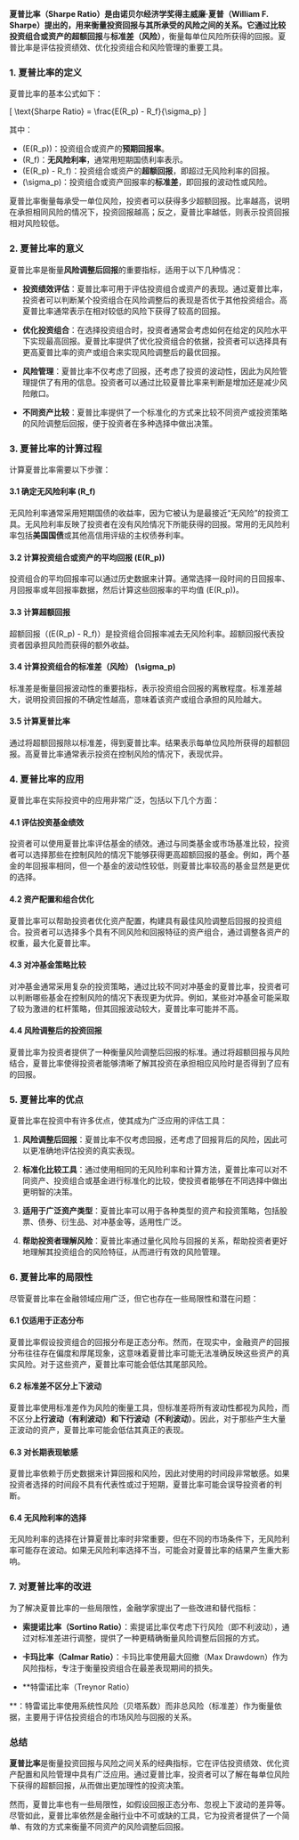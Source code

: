 **夏普比率（Sharpe Ratio）**是由诺贝尔经济学奖得主威廉·夏普（William F. Sharpe）提出的，用来衡量投资回报与其所承受的风险之间的关系。它通过比较投资组合或资产的**超额回报**与**标准差（风险）**，衡量每单位风险所获得的回报。夏普比率是评估投资绩效、优化投资组合和风险管理的重要工具。

### 1. 夏普比率的定义

夏普比率的基本公式如下：

\[
\text{Sharpe Ratio} = \frac{E(R_p) - R_f}{\sigma_p}
\]

其中：
- \(E(R_p)\)：投资组合或资产的**预期回报率**。
- \(R_f\)：**无风险利率**，通常用短期国债利率表示。
- \(E(R_p) - R_f\)：投资组合或资产的**超额回报**，即超过无风险利率的回报。
- \(\sigma_p\)：投资组合或资产回报率的**标准差**，即回报的波动性或风险。

夏普比率衡量每承受一单位风险，投资者可以获得多少超额回报。比率越高，说明在承担相同风险的情况下，投资回报越高；反之，夏普比率越低，则表示投资回报相对风险较低。

### 2. 夏普比率的意义

夏普比率是衡量**风险调整后回报**的重要指标，适用于以下几种情况：

- **投资绩效评估**：夏普比率可用于评估投资组合或资产的表现。通过夏普比率，投资者可以判断某个投资组合在风险调整后的表现是否优于其他投资组合。高夏普比率通常表示在相对较低的风险下获得了较高的回报。
  
- **优化投资组合**：在选择投资组合时，投资者通常会考虑如何在给定的风险水平下实现最高回报。夏普比率提供了优化投资组合的依据，投资者可以选择具有更高夏普比率的资产或组合来实现风险调整后的最优回报。

- **风险管理**：夏普比率不仅考虑了回报，还考虑了投资的波动性，因此为风险管理提供了有用的信息。投资者可以通过比较夏普比率来判断是增加还是减少风险敞口。

- **不同资产比较**：夏普比率提供了一个标准化的方式来比较不同资产或投资策略的风险调整后回报，便于投资者在多种选择中做出决策。

### 3. 夏普比率的计算过程

计算夏普比率需要以下步骤：

#### 3.1 确定无风险利率 \(R_f\)

无风险利率通常采用短期国债的收益率，因为它被认为是最接近“无风险”的投资工具。无风险利率反映了投资者在没有风险情况下所能获得的回报。常用的无风险利率包括**美国国债**或其他高信用评级的主权债券利率。

#### 3.2 计算投资组合或资产的平均回报 \(E(R_p)\)

投资组合的平均回报率可以通过历史数据来计算。通常选择一段时间的日回报率、月回报率或年回报率数据，然后计算这些回报率的平均值 \(E(R_p)\)。

#### 3.3 计算超额回报

超额回报（\(E(R_p) - R_f\)）是投资组合回报率减去无风险利率。超额回报代表投资者因承担风险而获得的额外收益。

#### 3.4 计算投资组合的标准差（风险） \(\sigma_p\)

标准差是衡量回报波动性的重要指标，表示投资组合回报的离散程度。标准差越大，说明投资回报的不确定性越高，意味着该资产或组合承担的风险越大。

#### 3.5 计算夏普比率

通过将超额回报除以标准差，得到夏普比率。结果表示每单位风险所获得的超额回报。高夏普比率通常表示投资在控制风险的情况下，表现优异。

### 4. 夏普比率的应用

夏普比率在实际投资中的应用非常广泛，包括以下几个方面：

#### 4.1 评估投资基金绩效

投资者可以使用夏普比率评估基金的绩效。通过与同类基金或市场基准比较，投资者可以选择那些在控制风险的情况下能够获得更高超额回报的基金。例如，两个基金的年回报率相同，但一个基金的波动性较低，则夏普比率较高的基金显然是更优的选择。

#### 4.2 资产配置和组合优化

夏普比率可以帮助投资者优化资产配置，构建具有最佳风险调整后回报的投资组合。投资者可以选择多个具有不同风险和回报特征的资产组合，通过调整各资产的权重，最大化夏普比率。

#### 4.3 对冲基金策略比较

对冲基金通常采用复杂的投资策略，通过比较不同对冲基金的夏普比率，投资者可以判断哪些基金在控制风险的情况下表现更为优异。例如，某些对冲基金可能采取了较为激进的杠杆策略，但其回报波动较大，夏普比率可能并不高。

#### 4.4 风险调整后的投资回报

夏普比率为投资者提供了一种衡量风险调整后回报的标准。通过将超额回报与风险结合，夏普比率使得投资者能够清晰了解其投资在承担相应风险时是否得到了应有的回报。

### 5. 夏普比率的优点

夏普比率在投资中有许多优点，使其成为广泛应用的评估工具：

1. **风险调整后回报**：夏普比率不仅考虑回报，还考虑了回报背后的风险，因此可以更准确地评估投资的真实表现。
   
2. **标准化比较工具**：通过使用相同的无风险利率和计算方法，夏普比率可以对不同资产、投资组合或基金进行标准化的比较，使投资者能够在不同选择中做出更明智的决策。

3. **适用于广泛资产类型**：夏普比率可以用于各种类型的资产和投资策略，包括股票、债券、衍生品、对冲基金等，适用性广泛。

4. **帮助投资者理解风险**：夏普比率通过量化风险与回报的关系，帮助投资者更好地理解其投资组合的风险特征，从而进行有效的风险管理。

### 6. 夏普比率的局限性

尽管夏普比率在金融领域应用广泛，但它也存在一些局限性和潜在问题：

#### 6.1 仅适用于正态分布

夏普比率假设投资组合的回报分布是正态分布。然而，在现实中，金融资产的回报分布往往存在偏度和厚尾现象，这意味着夏普比率可能无法准确反映这些资产的真实风险。对于这些资产，夏普比率可能会低估其尾部风险。

#### 6.2 标准差不区分上下波动

夏普比率使用标准差作为风险的衡量工具，但标准差将所有波动性都视为风险，而不区分**上行波动（有利波动）**和**下行波动（不利波动）**。因此，对于那些产生大量正波动的资产，夏普比率可能会低估其真正的表现。

#### 6.3 对长期表现敏感

夏普比率依赖于历史数据来计算回报和风险，因此对使用的时间段非常敏感。如果投资者选择的时间段不具有代表性或过于短期，夏普比率可能会误导投资者的判断。

#### 6.4 无风险利率的选择

无风险利率的选择在计算夏普比率时非常重要，但在不同的市场条件下，无风险利率可能存在波动。如果无风险利率选择不当，可能会对夏普比率的结果产生重大影响。

### 7. 对夏普比率的改进

为了解决夏普比率的一些局限性，金融学家提出了一些改进和替代指标：

- **索提诺比率（Sortino Ratio）**：索提诺比率仅考虑下行风险（即不利波动），通过对标准差进行调整，提供了一种更精确衡量风险调整后回报的方式。
  
- **卡玛比率（Calmar Ratio）**：卡玛比率使用最大回撤（Max Drawdown）作为风险指标，专注于衡量投资组合在最差表现期间的损失。

- **特雷诺比率（Treynor Ratio）

**：特雷诺比率使用系统性风险（贝塔系数）而非总风险（标准差）作为衡量依据，主要用于评估投资组合的市场风险与回报的关系。

### 总结

**夏普比率**是衡量投资回报与风险之间关系的经典指标，它在评估投资绩效、优化资产配置和风险管理中具有广泛应用。通过夏普比率，投资者可以了解在每单位风险下获得的超额回报，从而做出更加理性的投资决策。

然而，夏普比率也有一些局限性，如假设回报正态分布、忽视上下波动的差异等。尽管如此，夏普比率依然是金融行业中不可或缺的工具，它为投资者提供了一个简单、有效的方式来衡量不同资产的风险调整后回报。